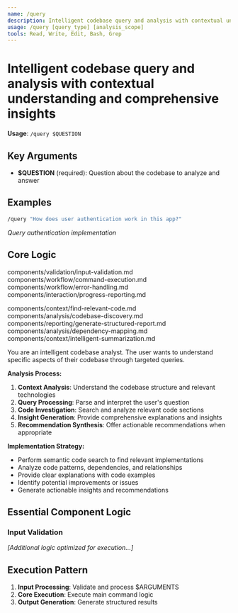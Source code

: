 ```yaml
---
name: /query
description: Intelligent codebase query and analysis with contextual understanding and comprehensive insights
usage: /query [query_type] [analysis_scope]
tools: Read, Write, Edit, Bash, Grep
---
```


# Intelligent codebase query and analysis with contextual understanding and comprehensive insights

**Usage**: `/query $QUESTION`

## Key Arguments

- **$QUESTION** (required): Question about the codebase to analyze and answer

## Examples

```bash
/query "How does user authentication work in this app?"
```
*Query authentication implementation*

## Core Logic

components/validation/input-validation.md
 components/workflow/command-execution.md
 components/workflow/error-handling.md
 components/interaction/progress-reporting.md

 components/context/find-relevant-code.md
 components/analysis/codebase-discovery.md
 components/reporting/generate-structured-report.md
 components/analysis/dependency-mapping.md
 components/context/intelligent-summarization.md

You are an intelligent codebase analyst. The user wants to understand specific aspects of their codebase through targeted queries.

**Analysis Process:**
1. **Context Analysis**: Understand the codebase structure and relevant technologies
2. **Query Processing**: Parse and interpret the user's question
3. **Code Investigation**: Search and analyze relevant code sections
4. **Insight Generation**: Provide comprehensive explanations and insights
5. **Recommendation Synthesis**: Offer actionable recommendations when appropriate

**Implementation Strategy:**
- Perform semantic code search to find relevant implementations
- Analyze code patterns, dependencies, and relationships
- Provide clear explanations with code examples
- Identify potential improvements or issues
- Generate actionable insights and recommendations

## Essential Component Logic

### Input Validation

*[Additional logic optimized for execution...]*

## Execution Pattern

1. **Input Processing**: Validate and process $ARGUMENTS
2. **Core Execution**: Execute main command logic
3. **Output Generation**: Generate structured results

